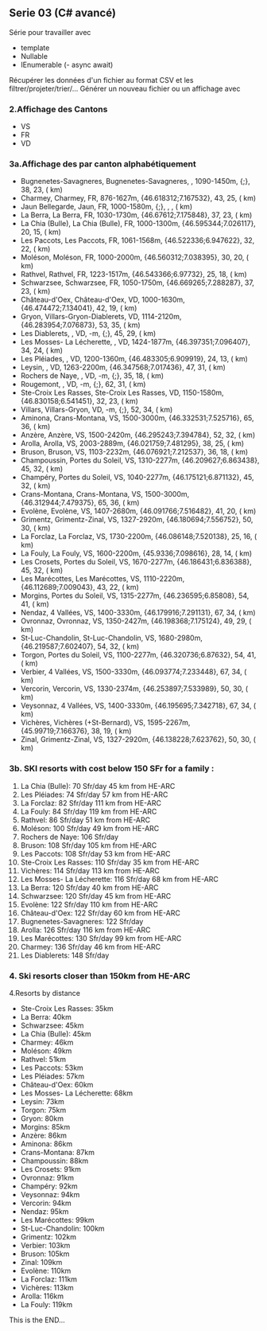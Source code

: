 ## Serie 03 (C# avancé)
Série pour travailler avec
- template
- Nullable<T>
- IEnumerable
(- async await)

Récupérer les données d'un fichier au format CSV et les filtrer/projeter/trier/... 
Générer un nouveau fichier ou un affichage avec


### 2.Affichage des Cantons
- VS
- FR
- VD

### 3a.Affichage des par canton alphabétiquement
- Bugnenetes-Savagneres, Bugnenetes-Savagneres, , 1090-1450m, {;}, 38, 23, ( km)
- Charmey, Charmey, FR, 876-1627m, {46.618312;7.167532}, 43, 25, ( km)
- Jaun Bellegarde, Jaun, FR, 1000-1580m, {;}, , , ( km)
- La Berra, La Berra, FR, 1030-1730m, {46.67612;7.175848}, 37, 23, ( km)
- La Chia (Bulle), La Chia (Bulle), FR, 1000-1300m, {46.595344;7.026117}, 20, 15, ( km)
- Les Paccots, Les Paccots, FR, 1061-1568m, {46.522336;6.947622}, 32, 22, ( km)
- Moléson, Moléson, FR, 1000-2000m, {46.560312;7.038395}, 30, 20, ( km)
- Rathvel, Rathvel, FR, 1223-1517m, {46.543366;6.97732}, 25, 18, ( km)
- Schwarzsee, Schwarzsee, FR, 1050-1750m, {46.669265;7.288287}, 37, 23, ( km)
- Château-d'Oex, Château-d'Oex, VD, 1000-1630m, {46.474472;7.134041}, 42, 19, ( km)
- Gryon, Villars-Gryon-Diablerets, VD, 1114-2120m, {46.283954;7.076873}, 53, 35, ( km)
- Les Diablerets, , VD, -m, {;}, 45, 29, ( km)
- Les Mosses- La Lécherette, , VD, 1424-1877m, {46.397351;7.096407}, 34, 24, ( km)
- Les Pléiades, , VD, 1200-1360m, {46.483305;6.909919}, 24, 13, ( km)
- Leysin, , VD, 1263-2200m, {46.347568;7.017436}, 47, 31, ( km)
- Rochers de Naye, , VD, -m, {;}, 35, 18, ( km)
- Rougemont, , VD, -m, {;}, 62, 31, ( km)
- Ste-Croix Les Rasses, Ste-Croix Les Rasses, VD, 1150-1580m, {46.830158;6.541451}, 32, 23, ( km)
- Villars, Villars-Gryon, VD, -m, {;}, 52, 34, ( km)
- Aminona, Crans-Montana, VS, 1500-3000m, {46.332531;7.525716}, 65, 36, ( km)
- Anzère, Anzère, VS, 1500-2420m, {46.295243;7.394784}, 52, 32, ( km)
- Arolla, Arolla, VS, 2003-2889m, {46.021759;7.481295}, 38, 25, ( km)
- Bruson, Bruson, VS, 1103-2232m, {46.076921;7.212537}, 36, 18, ( km)
- Champoussin, Portes du Soleil, VS, 1310-2277m, {46.209627;6.863438}, 45, 32, ( km)
- Champéry, Portes du Soleil, VS, 1040-2277m, {46.175121;6.871132}, 45, 32, ( km)
- Crans-Montana, Crans-Montana, VS, 1500-3000m, {46.312944;7.479375}, 65, 36, ( km)
- Evolène, Evolène, VS, 1407-2680m, {46.091766;7.516482}, 41, 20, ( km)
- Grimentz, Grimentz-Zinal, VS, 1327-2920m, {46.180694;7.556752}, 50, 30, ( km)
- La Forclaz, La Forclaz, VS, 1730-2200m, {46.086148;7.520138}, 25, 16, ( km)
- La Fouly, La Fouly, VS, 1600-2200m, {45.9336;7.098616}, 28, 14, ( km)
- Les Crosets, Portes du Soleil, VS, 1670-2277m, {46.186431;6.836388}, 45, 32, ( km)
- Les Marécottes, Les Marécottes, VS, 1110-2220m, {46.112689;7.009043}, 43, 22, ( km)
- Morgins, Portes du Soleil, VS, 1315-2277m, {46.236595;6.85808}, 54, 41, ( km)
- Nendaz, 4 Vallées, VS, 1400-3330m, {46.179916;7.291131}, 67, 34, ( km)
- Ovronnaz, Ovronnaz, VS, 1350-2427m, {46.198368;7.175124}, 49, 29, ( km)
- St-Luc-Chandolin, St-Luc-Chandolin, VS, 1680-2980m, {46.219587;7.602407}, 54, 32, ( km)
- Torgon, Portes du Soleil, VS, 1100-2277m, {46.320736;6.87632}, 54, 41, ( km)
- Verbier, 4 Vallées, VS, 1500-3330m, {46.093774;7.233448}, 67, 34, ( km)
- Vercorin, Vercorin, VS, 1330-2374m, {46.253897;7.533989}, 50, 30, ( km)
- Veysonnaz, 4 Vallées, VS, 1400-3330m, {46.195695;7.342718}, 67, 34, ( km)
- Vichères, Vichères (+St-Bernard), VS, 1595-2267m, {45.99719;7.166376}, 38, 19, ( km)
- Zinal, Grimentz-Zinal, VS, 1327-2920m, {46.138228;7.623762}, 50, 30, ( km)

### 3b. **SKI resorts with cost below 150 SFr for a family :**
1. La Chia (Bulle): 70 Sfr/day   45 km from HE-ARC
2. Les Pléiades: 74 Sfr/day   57 km from HE-ARC
3. La Forclaz: 82 Sfr/day   111 km from HE-ARC
4. La Fouly: 84 Sfr/day   119 km from HE-ARC
5. Rathvel: 86 Sfr/day   51 km from HE-ARC
6. Moléson: 100 Sfr/day   49 km from HE-ARC
7. Rochers de Naye: 106 Sfr/day
8. Bruson: 108 Sfr/day   105 km from HE-ARC
9. Les Paccots: 108 Sfr/day   53 km from HE-ARC
10. Ste-Croix Les Rasses: 110 Sfr/day   35 km from HE-ARC
11. Vichères: 114 Sfr/day   113 km from HE-ARC
12. Les Mosses- La Lécherette: 116 Sfr/day   68 km from HE-ARC
13. La Berra: 120 Sfr/day   40 km from HE-ARC
14. Schwarzsee: 120 Sfr/day   45 km from HE-ARC
15. Evolène: 122 Sfr/day   110 km from HE-ARC
16. Château-d'Oex: 122 Sfr/day   60 km from HE-ARC
17. Bugnenetes-Savagneres: 122 Sfr/day
18. Arolla: 126 Sfr/day   116 km from HE-ARC
19. Les Marécottes: 130 Sfr/day   99 km from HE-ARC
20. Charmey: 136 Sfr/day   46 km from HE-ARC
21. Les Diablerets: 148 Sfr/day

### 4. Ski resorts closer than 150km from HE-ARC
 4.Resorts by distance
- Ste-Croix Les Rasses: 35km
- La Berra: 40km
- Schwarzsee: 45km
- La Chia (Bulle): 45km
- Charmey: 46km
- Moléson: 49km
- Rathvel: 51km
- Les Paccots: 53km
- Les Pléiades: 57km
- Château-d'Oex: 60km
- Les Mosses- La Lécherette: 68km
- Leysin: 73km
- Torgon: 75km
- Gryon: 80km
- Morgins: 85km
- Anzère: 86km
- Aminona: 86km
- Crans-Montana: 87km
- Champoussin: 88km
- Les Crosets: 91km
- Ovronnaz: 91km
- Champéry: 92km
- Veysonnaz: 94km
- Vercorin: 94km
- Nendaz: 95km
- Les Marécottes: 99km
- St-Luc-Chandolin: 100km
- Grimentz: 102km
- Verbier: 103km
- Bruson: 105km
- Zinal: 109km
- Evolène: 110km
- La Forclaz: 111km
- Vichères: 113km
- Arolla: 116km
- La Fouly: 119km

This is the END...